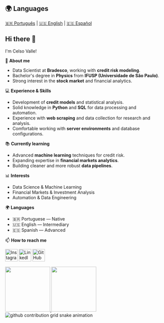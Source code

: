 ## 🌍 Languages
[🇧🇷 Português](README_pt.md) | [🇺🇸 English](README.md) | [🇪🇸 Español](README_es.md)
## Hi there 👋

I'm Celso Valle!  

🎯 **About me**  
- Data Scientist at **Bradesco**, working with **credit risk modeling**.  
- Bachelor's degree in **Physics** from **IFUSP (Universidade de São Paulo)**.  
- Strong interest in the **stock market** and financial analytics.  

💻 **Experience & Skills**  
- Development of **credit models** and statistical analysis.  
- Solid knowledge in **Python** and **SQL** for data processing and automation.  
- Experience with **web scraping** and data collection for research and analysis.  
- Comfortable working with **server environments** and database configurations.  

📚 **Currently learning**  
- Advanced **machine learning** techniques for credit risk.  
- Expanding expertise in **financial markets analytics**.  
- Building cleaner and more robust **data pipelines**.  

📊 **Interests**  
- Data Science & Machine Learning  
- Financial Markets & Investment Analysis  
- Automation & Data Engineering  

🌍 **Languages**  
- 🇧🇷 Portuguese — Native  
- 🇺🇸 English — Intermediary
- 🇪🇸 Spanish — Advanced  

📫 **How to reach me**  

<p align="left">
  <a href="https://www.instagram.com/celso.r.valle/"><img src="https://skillicons.dev/icons?i=instagram" width="40" alt="Instagram"/></a>
  <a href="https://www.linkedin.com/in/celso-rq-valle/"><img src="https://skillicons.dev/icons?i=linkedin" width="40" alt="LinkedIn"/></a>
  <a href="https://github.com/Celso-RQ-Valle"><img src="https://skillicons.dev/icons?i=github" width="40" alt="GitHub"/></a>
</p>

<div align="left">
  <a href="https://github.com/Celso-RQ-Valle">
  <img height="145em" src="https://github-readme-stats.vercel.app/api?username=Celso-RQ-Valle&hide=contribs,prs&show_icons=true&theme=tokyonight"/>
  <img height="145em" src="https://github-readme-stats.vercel.app/api/top-langs/?username=Celso-RQ-Valle&layout=compact&theme=tokyonight"/>
  </a>
</div>

<picture align="center">
  <source media="(prefers-color-scheme: dark)" srcset="https://raw.githubusercontent.com/Celso-RQ-Valle/Celso-RQ-Valle/output/github-contribution-grid-snake-dark.svg">
  <source media="(prefers-color-scheme: light)" srcset="https://raw.githubusercontent.com/Celso-RQ-Valle/Celso-RQ-Valle/output/github-contribution-grid-snake-dark.svg">
  <img align="center" alt="github contribution grid snake animation" src="https://raw.githubusercontent.com/Celso-RQ-Valle/output/github-contribution-grid-snake.svg">
</picture>
